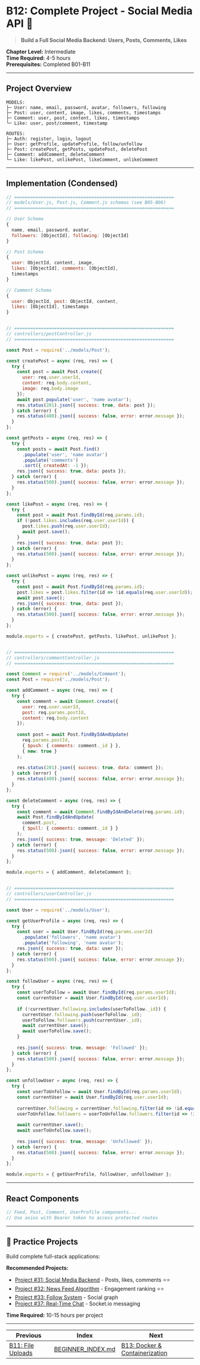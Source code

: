 # B12: Complete Project - Social Media API 📱

> **Build a Full Social Media Backend: Users, Posts, Comments, Likes**

**Chapter Level:** Intermediate  
**Time Required:** 4-5 hours  
**Prerequisites:** Completed B01-B11  

---

## Project Overview

```
MODELS:
├─ User: name, email, password, avatar, followers, following
├─ Post: user, content, image, likes, comments, timestamps
├─ Comment: user, post, content, likes, timestamps
└─ Like: user, post/comment, timestamp

ROUTES:
├─ Auth: register, login, logout
├─ User: getProfile, updateProfile, follow/unfollow
├─ Post: createPost, getPosts, updatePost, deletePost
├─ Comment: addComment, deleteComment
└─ Like: likePost, unlikePost, likeComment, unlikeComment
```

---

## Implementation (Condensed)

```javascript
// ============================================================
// models/User.js, Post.js, Comment.js schemas (see B05-B06)
// ============================================================

// User Schema
{
  name, email, password, avatar,
  followers: [ObjectId], following: [ObjectId]
}

// Post Schema  
{
  user: ObjectId, content, image,
  likes: [ObjectId], comments: [ObjectId],
  timestamps
}

// Comment Schema
{
  user: ObjectId, post: ObjectId, content,
  likes: [ObjectId], timestamps
}


// ============================================================
// controllers/postController.js
// ============================================================

const Post = require('../models/Post');

const createPost = async (req, res) => {
  try {
    const post = await Post.create({
      user: req.user.userId,
      content: req.body.content,
      image: req.body.image
    });
    await post.populate('user', 'name avatar');
    res.status(201).json({ success: true, data: post });
  } catch (error) {
    res.status(400).json({ success: false, error: error.message });
  }
};

const getPosts = async (req, res) => {
  try {
    const posts = await Post.find()
      .populate('user', 'name avatar')
      .populate('comments')
      .sort({ createdAt: -1 });
    res.json({ success: true, data: posts });
  } catch (error) {
    res.status(500).json({ success: false, error: error.message });
  }
};

const likePost = async (req, res) => {
  try {
    const post = await Post.findById(req.params.id);
    if (!post.likes.includes(req.user.userId)) {
      post.likes.push(req.user.userId);
      await post.save();
    }
    res.json({ success: true, data: post });
  } catch (error) {
    res.status(500).json({ success: false, error: error.message });
  }
};

const unlikePost = async (req, res) => {
  try {
    const post = await Post.findById(req.params.id);
    post.likes = post.likes.filter(id => !id.equals(req.user.userId));
    await post.save();
    res.json({ success: true, data: post });
  } catch (error) {
    res.status(500).json({ success: false, error: error.message });
  }
};

module.exports = { createPost, getPosts, likePost, unlikePost };


// ============================================================
// controllers/commentController.js
// ============================================================

const Comment = require('../models/Comment');
const Post = require('../models/Post');

const addComment = async (req, res) => {
  try {
    const comment = await Comment.create({
      user: req.user.userId,
      post: req.params.postId,
      content: req.body.content
    });
    
    const post = await Post.findByIdAndUpdate(
      req.params.postId,
      { $push: { comments: comment._id } },
      { new: true }
    );
    
    res.status(201).json({ success: true, data: comment });
  } catch (error) {
    res.status(400).json({ success: false, error: error.message });
  }
};

const deleteComment = async (req, res) => {
  try {
    const comment = await Comment.findByIdAndDelete(req.params.id);
    await Post.findByIdAndUpdate(
      comment.post,
      { $pull: { comments: comment._id } }
    );
    res.json({ success: true, message: 'Deleted' });
  } catch (error) {
    res.status(500).json({ success: false, error: error.message });
  }
};

module.exports = { addComment, deleteComment };


// ============================================================
// controllers/userController.js
// ============================================================

const User = require('../models/User');

const getUserProfile = async (req, res) => {
  try {
    const user = await User.findById(req.params.userId)
      .populate('followers', 'name avatar')
      .populate('following', 'name avatar');
    res.json({ success: true, data: user });
  } catch (error) {
    res.status(500).json({ success: false, error: error.message });
  }
};

const followUser = async (req, res) => {
  try {
    const userToFollow = await User.findById(req.params.userId);
    const currentUser = await User.findById(req.user.userId);
    
    if (!currentUser.following.includes(userToFollow._id)) {
      currentUser.following.push(userToFollow._id);
      userToFollow.followers.push(currentUser._id);
      await currentUser.save();
      await userToFollow.save();
    }
    
    res.json({ success: true, message: 'Followed' });
  } catch (error) {
    res.status(500).json({ success: false, error: error.message });
  }
};

const unfollowUser = async (req, res) => {
  try {
    const userToUnfollow = await User.findById(req.params.userId);
    const currentUser = await User.findById(req.user.userId);
    
    currentUser.following = currentUser.following.filter(id => !id.equals(userToUnfollow._id));
    userToUnfollow.followers = userToUnfollow.followers.filter(id => !id.equals(currentUser._id));
    
    await currentUser.save();
    await userToUnfollow.save();
    
    res.json({ success: true, message: 'Unfollowed' });
  } catch (error) {
    res.status(500).json({ success: false, error: error.message });
  }
};

module.exports = { getUserProfile, followUser, unfollowUser };
```

---

## React Components

```javascript
// Feed, Post, Comment, UserProfile components...
// Use axios with Bearer token to access protected routes
```

---

## 🎯 Practice Projects

Build complete full-stack applications:

**Recommended Projects:**
- [Project #31: Social Media Backend](../projects/31-social-media-backend.md) - Posts, likes, comments ⭐⭐
- [Project #32: News Feed Algorithm](../projects/32-news-feed-algorithm.md) - Engagement ranking ⭐⭐
- [Project #33: Follow System](../projects/33-follow-system.md) - Social graph
- [Project #37: Real-Time Chat](../projects/37-realtime-chat.md) - Socket.io messaging

**Time Required:** 10-15 hours per project

---

| Previous | Index | Next |
|----------|-------|------|
| [B11: File Uploads](B11_FILE_UPLOADS.md) | [BEGINNER_INDEX.md](../BEGINNER_INDEX.md) | [B13: Docker & Containerization](B13_DOCKER_CONTAINERIZATION.md) |
